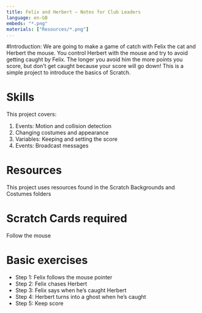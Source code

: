 ```yaml
---
title: Felix and Herbert — Notes for Club Leaders
language: en-GB
embeds: "*.png"
materials: ["Resources/*.png"]
...
```


#Introduction:
We are going to make a game of catch with Felix the cat and Herbert the mouse. You control Herbert with the mouse and try to avoid getting caught by Felix. The longer you avoid him the more points you score, but don’t get caught because your score will go down! This is a simple project to introduce the basics of Scratch.

# Skills
This project covers:

1. Events: Motion and collision detection
2. Changing costumes and appearance
3. Variables: Keeping and setting the score
4. Events: Broadcast messages

# Resources
This project uses resources found in the Scratch Backgrounds and Costumes folders

# Scratch Cards required
Follow the mouse

# Basic exercises

* Step 1: Felix follows the mouse pointer
* Step 2: Felix chases Herbert
* Step 3: Felix says when he’s caught Herbert
* Step 4: Herbert turns into a ghost when he’s caught
* Step 5: Keep score
